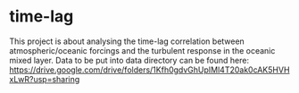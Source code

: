 # time-lag
This project is about analysing the time-lag correlation between atmospheric/oceanic forcings and the turbulent response in the oceanic mixed layer.
Data to be put into data directory can be found here: https://drive.google.com/drive/folders/1Kfh0gdvGhUpIMl4T20ak0cAK5HVHxLwR?usp=sharing


